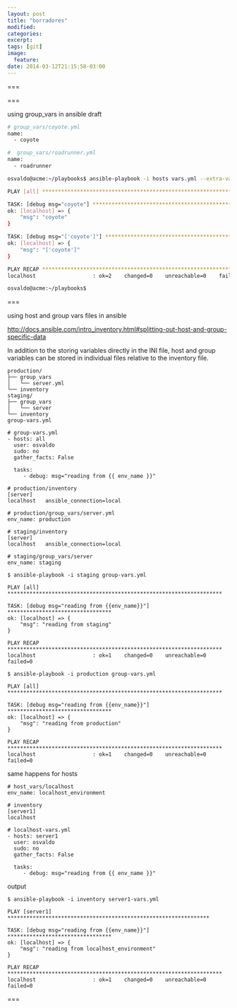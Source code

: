 ```yaml
---
layout: post
title: "borradores"
modified:
categories:
excerpt:
tags: [git]
image:
  feature:
date: 2014-03-12T21:15:58-03:00
---
```



===



===

using group_vars in ansible
draft


~~~ sh
# group_vars/coyote.yml
name:
  - coyote
~~~

~~~ sh
#  group_vars/roadrunner.yml
name:
  - roadrunner
~~~

~~~ sh
osvaldo@acme:~/playbooks$ ansible-playbook -i hosts vars.yml --extra-vars "app=coyote"

PLAY [all] ********************************************************************

TASK: [debug msg="coyote"] ****************************************************
ok: [localhost] => {
    "msg": "coyote"
}

TASK: [debug msg="['coyote']"] ************************************************
ok: [localhost] => {
    "msg": "['coyote']"
}

PLAY RECAP ********************************************************************
localhost                  : ok=2    changed=0    unreachable=0    failed=0

osvaldo@acme:~/playbooks$
~~~


===

using host and group vars files in ansible


http://docs.ansible.com/intro_inventory.html#splitting-out-host-and-group-specific-data

In addition to the storing variables directly in the INI file, host and group variables can be stored in individual files relative to the inventory file.

~~~
production/
├── group_vars
│   └── server.yml
└── inventory
staging/
├── group_vars
│   └── server
└── inventory
group-vars.yml
~~~

~~~
# group-vars.yml
- hosts: all
  user: osvaldo
  sudo: no
  gather_facts: False

  tasks:
     - debug: msg="reading from {{ env_name }}"
~~~

~~~
# production/inventory
[server]
localhost   ansible_connection=local
~~~

~~~
# production/group_vars/server.yml
env_name: production
~~~

~~~
# staging/inventory
[server]
localhost   ansible_connection=local
~~~

~~~
# staging/group_vars/server
env_name: staging
~~~

~~~
$ ansible-playbook -i staging group-vars.yml

PLAY [all] ********************************************************************

TASK: [debug msg="reading from {{env_name}}"] *********************************
ok: [localhost] => {
    "msg": "reading from staging"
}

PLAY RECAP ********************************************************************
localhost                  : ok=1    changed=0    unreachable=0    failed=0
~~~


~~~
$ ansible-playbook -i production group-vars.yml

PLAY [all] ********************************************************************

TASK: [debug msg="reading from {{env_name}}"] *********************************
ok: [localhost] => {
    "msg": "reading from production"
}

PLAY RECAP ********************************************************************
localhost                  : ok=1    changed=0    unreachable=0    failed=0
~~~

same happens for hosts

~~~
# host_vars/localhost
env_name: localhost_environment
~~~

~~~
# inventory
[server1]
localhost
~~~

~~~
# localhost-vars.yml
- hosts: server1
  user: osvaldo
  sudo: no
  gather_facts: False

  tasks:
     - debug: msg="reading from {{ env_name }}"
~~~

output

~~~
$ ansible-playbook -i inventory server1-vars.yml

PLAY [server1] ****************************************************************

TASK: [debug msg="reading from {{env_name}}"] *********************************
ok: [localhost] => {
    "msg": "reading from localhost_environment"
}

PLAY RECAP ********************************************************************
localhost                  : ok=1    changed=0    unreachable=0    failed=0
~~~

===
